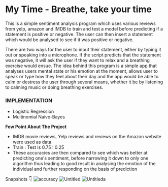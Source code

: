 # My Time - Breathe, take your time

This is a simple sentiment analysis program which uses various reviews
from yelp, amazon and IMDB to train and test a model before
predicting if a statement is positive or negative. The user can then
insert a statement which would be analysed to see if it was positive or
negative.

There are two ways for the user to input their statement,
either by typing it out or speaking into a microphone. If the script
predicts that the statement was negative, it will ask the user if they
want to relax and a breathing exercise would ensue. The idea behind
this program is a simple app that analyses users mental state or his
emotion at the moment, allows user to speak or type how they feel
about their day and the app would be able to calm or destress the user
through several means, whether it be by listening to calming music or
doing breathing exercises.

### IMPLEMENTATION
- Logistic Regression
- Multinomial Naive-Bayes

**Few Point About The Project**
- IMDB movie reviews, Yelp reviews and reviews
on the Amazon website were used as data
- Train : Test is 0.75 : 0.25
- These accuracies are then compared to see which was
better at predicting one's sentiment, before narrowing it down to
only one algorithm thus leading to good result in analysing the
emotion of the individual and further responding on the basis of
prediction

Snapshots 👇
![accuracy](https://user-images.githubusercontent.com/69981287/128843661-874f4169-0dbd-4303-aa02-5c40d1daba60.png)
![Untitled](https://user-images.githubusercontent.com/69981287/128844066-9e1160ef-c60a-4ac0-986f-fab2bc6a728d.png)
![Untitleda](https://user-images.githubusercontent.com/69981287/128844280-9db97b51-2cdf-412b-b64d-dec32974bde4.png)

